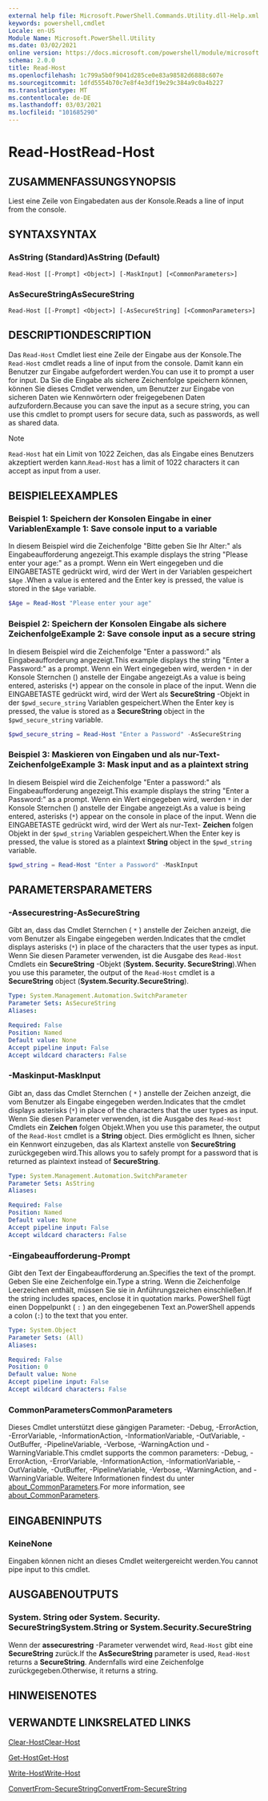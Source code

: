 ```yaml
---
external help file: Microsoft.PowerShell.Commands.Utility.dll-Help.xml
keywords: powershell,cmdlet
Locale: en-US
Module Name: Microsoft.PowerShell.Utility
ms.date: 03/02/2021
online version: https://docs.microsoft.com/powershell/module/microsoft.powershell.utility/read-host?view=powershell-7.1&WT.mc_id=ps-gethelp
schema: 2.0.0
title: Read-Host
ms.openlocfilehash: 1c799a5b0f9041d285ce0e83a98582d6888c607e
ms.sourcegitcommit: 1dfd5554b70c7e8f4e3df19e29c384a9c0a4b227
ms.translationtype: MT
ms.contentlocale: de-DE
ms.lasthandoff: 03/03/2021
ms.locfileid: "101685290"
---
```

# <span data-ttu-id="b93c1-103">Read-Host</span><span class="sxs-lookup"><span data-stu-id="b93c1-103">Read-Host</span></span>

## <span data-ttu-id="b93c1-104">ZUSAMMENFASSUNG</span><span class="sxs-lookup"><span data-stu-id="b93c1-104">SYNOPSIS</span></span>
<span data-ttu-id="b93c1-105">Liest eine Zeile von Eingabedaten aus der Konsole.</span><span class="sxs-lookup"><span data-stu-id="b93c1-105">Reads a line of input from the console.</span></span>

## <span data-ttu-id="b93c1-106">SYNTAX</span><span class="sxs-lookup"><span data-stu-id="b93c1-106">SYNTAX</span></span>

### <span data-ttu-id="b93c1-107">AsString (Standard)</span><span class="sxs-lookup"><span data-stu-id="b93c1-107">AsString (Default)</span></span>

```
Read-Host [[-Prompt] <Object>] [-MaskInput] [<CommonParameters>]
```

### <span data-ttu-id="b93c1-108">AsSecureString</span><span class="sxs-lookup"><span data-stu-id="b93c1-108">AsSecureString</span></span>

```
Read-Host [[-Prompt] <Object>] [-AsSecureString] [<CommonParameters>]
```

## <span data-ttu-id="b93c1-109">DESCRIPTION</span><span class="sxs-lookup"><span data-stu-id="b93c1-109">DESCRIPTION</span></span>

<span data-ttu-id="b93c1-110">Das `Read-Host` Cmdlet liest eine Zeile der Eingabe aus der Konsole.</span><span class="sxs-lookup"><span data-stu-id="b93c1-110">The `Read-Host` cmdlet reads a line of input from the console.</span></span> <span data-ttu-id="b93c1-111">Damit kann ein Benutzer zur Eingabe aufgefordert werden.</span><span class="sxs-lookup"><span data-stu-id="b93c1-111">You can use it to prompt a user for input.</span></span> <span data-ttu-id="b93c1-112">Da Sie die Eingabe als sichere Zeichenfolge speichern können, können Sie dieses Cmdlet verwenden, um Benutzer zur Eingabe von sicheren Daten wie Kennwörtern oder freigegebenen Daten aufzufordern.</span><span class="sxs-lookup"><span data-stu-id="b93c1-112">Because you can save the input as a secure string, you can use this cmdlet to prompt users for secure data, such as passwords, as well as shared data.</span></span>

> [!NOTE]
> <span data-ttu-id="b93c1-113">`Read-Host` hat ein Limit von 1022 Zeichen, das als Eingabe eines Benutzers akzeptiert werden kann.</span><span class="sxs-lookup"><span data-stu-id="b93c1-113">`Read-Host` has a limit of 1022 characters it can accept as input from a user.</span></span>

## <span data-ttu-id="b93c1-114">BEISPIELE</span><span class="sxs-lookup"><span data-stu-id="b93c1-114">EXAMPLES</span></span>

### <span data-ttu-id="b93c1-115">Beispiel 1: Speichern der Konsolen Eingabe in einer Variablen</span><span class="sxs-lookup"><span data-stu-id="b93c1-115">Example 1: Save console input to a variable</span></span>

<span data-ttu-id="b93c1-116">In diesem Beispiel wird die Zeichenfolge "Bitte geben Sie Ihr Alter:" als Eingabeaufforderung angezeigt.</span><span class="sxs-lookup"><span data-stu-id="b93c1-116">This example displays the string "Please enter your age:" as a prompt.</span></span> <span data-ttu-id="b93c1-117">Wenn ein Wert eingegeben und die EINGABETASTE gedrückt wird, wird der Wert in der Variablen gespeichert `$Age` .</span><span class="sxs-lookup"><span data-stu-id="b93c1-117">When a value is entered and the Enter key is pressed, the value is stored in the `$Age` variable.</span></span>

```powershell
$Age = Read-Host "Please enter your age"
```

### <span data-ttu-id="b93c1-118">Beispiel 2: Speichern der Konsolen Eingabe als sichere Zeichenfolge</span><span class="sxs-lookup"><span data-stu-id="b93c1-118">Example 2: Save console input as a secure string</span></span>

<span data-ttu-id="b93c1-119">In diesem Beispiel wird die Zeichenfolge "Enter a password:" als Eingabeaufforderung angezeigt.</span><span class="sxs-lookup"><span data-stu-id="b93c1-119">This example displays the string "Enter a Password:" as a prompt.</span></span> <span data-ttu-id="b93c1-120">Wenn ein Wert eingegeben wird, werden `*` in der Konsole Sternchen () anstelle der Eingabe angezeigt.</span><span class="sxs-lookup"><span data-stu-id="b93c1-120">As a value is being entered, asterisks (`*`) appear on the console in place of the input.</span></span> <span data-ttu-id="b93c1-121">Wenn die EINGABETASTE gedrückt wird, wird der Wert als **SecureString** -Objekt in der `$pwd_secure_string` Variablen gespeichert.</span><span class="sxs-lookup"><span data-stu-id="b93c1-121">When the Enter key is pressed, the value is stored as a **SecureString** object in the `$pwd_secure_string` variable.</span></span>

```powershell
$pwd_secure_string = Read-Host "Enter a Password" -AsSecureString
```

### <span data-ttu-id="b93c1-122">Beispiel 3: Maskieren von Eingaben und als nur-Text-Zeichenfolge</span><span class="sxs-lookup"><span data-stu-id="b93c1-122">Example 3: Mask input and as a plaintext string</span></span>

<span data-ttu-id="b93c1-123">In diesem Beispiel wird die Zeichenfolge "Enter a password:" als Eingabeaufforderung angezeigt.</span><span class="sxs-lookup"><span data-stu-id="b93c1-123">This example displays the string "Enter a Password:" as a prompt.</span></span> <span data-ttu-id="b93c1-124">Wenn ein Wert eingegeben wird, werden `*` in der Konsole Sternchen () anstelle der Eingabe angezeigt.</span><span class="sxs-lookup"><span data-stu-id="b93c1-124">As a value is being entered, asterisks (`*`) appear on the console in place of the input.</span></span> <span data-ttu-id="b93c1-125">Wenn die EINGABETASTE gedrückt wird, wird der Wert als nur-Text- **Zeichen** folgen Objekt in der `$pwd_string` Variablen gespeichert.</span><span class="sxs-lookup"><span data-stu-id="b93c1-125">When the Enter key is pressed, the value is stored as a plaintext **String** object in the `$pwd_string` variable.</span></span>

```powershell
$pwd_string = Read-Host "Enter a Password" -MaskInput
```

## <span data-ttu-id="b93c1-126">PARAMETERS</span><span class="sxs-lookup"><span data-stu-id="b93c1-126">PARAMETERS</span></span>

### <span data-ttu-id="b93c1-127">-Assecurestring</span><span class="sxs-lookup"><span data-stu-id="b93c1-127">-AsSecureString</span></span>

<span data-ttu-id="b93c1-128">Gibt an, dass das Cmdlet Sternchen ( `*` ) anstelle der Zeichen anzeigt, die vom Benutzer als Eingabe eingegeben werden.</span><span class="sxs-lookup"><span data-stu-id="b93c1-128">Indicates that the cmdlet displays asterisks (`*`) in place of the characters that the user types as input.</span></span> <span data-ttu-id="b93c1-129">Wenn Sie diesen Parameter verwenden, ist die Ausgabe des `Read-Host` Cmdlets ein **SecureString** -Objekt (**System. Security. SecureString**).</span><span class="sxs-lookup"><span data-stu-id="b93c1-129">When you use this parameter, the output of the `Read-Host` cmdlet is a **SecureString** object (**System.Security.SecureString**).</span></span>

```yaml
Type: System.Management.Automation.SwitchParameter
Parameter Sets: AsSecureString
Aliases:

Required: False
Position: Named
Default value: None
Accept pipeline input: False
Accept wildcard characters: False
```

### <span data-ttu-id="b93c1-130">-Maskinput</span><span class="sxs-lookup"><span data-stu-id="b93c1-130">-MaskInput</span></span>

<span data-ttu-id="b93c1-131">Gibt an, dass das Cmdlet Sternchen ( `*` ) anstelle der Zeichen anzeigt, die vom Benutzer als Eingabe eingegeben werden.</span><span class="sxs-lookup"><span data-stu-id="b93c1-131">Indicates that the cmdlet displays asterisks (`*`) in place of the characters that the user types as input.</span></span> <span data-ttu-id="b93c1-132">Wenn Sie diesen Parameter verwenden, ist die Ausgabe des `Read-Host` Cmdlets ein **Zeichen** folgen Objekt.</span><span class="sxs-lookup"><span data-stu-id="b93c1-132">When you use this parameter, the output of the `Read-Host` cmdlet is a **String** object.</span></span>
<span data-ttu-id="b93c1-133">Dies ermöglicht es Ihnen, sicher ein Kennwort einzugeben, das als Klartext anstelle von **SecureString** zurückgegeben wird.</span><span class="sxs-lookup"><span data-stu-id="b93c1-133">This allows you to safely prompt for a password that is returned as plaintext instead of **SecureString**.</span></span>

```yaml
Type: System.Management.Automation.SwitchParameter
Parameter Sets: AsString
Aliases:

Required: False
Position: Named
Default value: None
Accept pipeline input: False
Accept wildcard characters: False
```

### <span data-ttu-id="b93c1-134">-Eingabeaufforderung</span><span class="sxs-lookup"><span data-stu-id="b93c1-134">-Prompt</span></span>

<span data-ttu-id="b93c1-135">Gibt den Text der Eingabeaufforderung an.</span><span class="sxs-lookup"><span data-stu-id="b93c1-135">Specifies the text of the prompt.</span></span> <span data-ttu-id="b93c1-136">Geben Sie eine Zeichenfolge ein.</span><span class="sxs-lookup"><span data-stu-id="b93c1-136">Type a string.</span></span> <span data-ttu-id="b93c1-137">Wenn die Zeichenfolge Leerzeichen enthält, müssen Sie sie in Anführungszeichen einschließen.</span><span class="sxs-lookup"><span data-stu-id="b93c1-137">If the string includes spaces, enclose it in quotation marks.</span></span> <span data-ttu-id="b93c1-138">PowerShell fügt einen Doppelpunkt ( `:` ) an den eingegebenen Text an.</span><span class="sxs-lookup"><span data-stu-id="b93c1-138">PowerShell appends a colon (`:`) to the text that you enter.</span></span>

```yaml
Type: System.Object
Parameter Sets: (All)
Aliases:

Required: False
Position: 0
Default value: None
Accept pipeline input: False
Accept wildcard characters: False
```

### <span data-ttu-id="b93c1-139">CommonParameters</span><span class="sxs-lookup"><span data-stu-id="b93c1-139">CommonParameters</span></span>

<span data-ttu-id="b93c1-140">Dieses Cmdlet unterstützt diese gängigen Parameter: -Debug, -ErrorAction, -ErrorVariable, -InformationAction, -InformationVariable, -OutVariable, -OutBuffer, -PipelineVariable, -Verbose, -WarningAction und -WarningVariable.</span><span class="sxs-lookup"><span data-stu-id="b93c1-140">This cmdlet supports the common parameters: -Debug, -ErrorAction, -ErrorVariable, -InformationAction, -InformationVariable, -OutVariable, -OutBuffer, -PipelineVariable, -Verbose, -WarningAction, and -WarningVariable.</span></span> <span data-ttu-id="b93c1-141">Weitere Informationen findest du unter [about_CommonParameters](https://go.microsoft.com/fwlink/?LinkID=113216).</span><span class="sxs-lookup"><span data-stu-id="b93c1-141">For more information, see [about_CommonParameters](https://go.microsoft.com/fwlink/?LinkID=113216).</span></span>

## <span data-ttu-id="b93c1-142">EINGABEN</span><span class="sxs-lookup"><span data-stu-id="b93c1-142">INPUTS</span></span>

### <span data-ttu-id="b93c1-143">Keine</span><span class="sxs-lookup"><span data-stu-id="b93c1-143">None</span></span>

<span data-ttu-id="b93c1-144">Eingaben können nicht an dieses Cmdlet weitergereicht werden.</span><span class="sxs-lookup"><span data-stu-id="b93c1-144">You cannot pipe input to this cmdlet.</span></span>

## <span data-ttu-id="b93c1-145">AUSGABEN</span><span class="sxs-lookup"><span data-stu-id="b93c1-145">OUTPUTS</span></span>

### <span data-ttu-id="b93c1-146">System. String oder System. Security. SecureString</span><span class="sxs-lookup"><span data-stu-id="b93c1-146">System.String or System.Security.SecureString</span></span>

<span data-ttu-id="b93c1-147">Wenn der **assecurestring** -Parameter verwendet wird, `Read-Host` gibt eine **SecureString** zurück.</span><span class="sxs-lookup"><span data-stu-id="b93c1-147">If the **AsSecureString** parameter is used, `Read-Host` returns a **SecureString**.</span></span> <span data-ttu-id="b93c1-148">Andernfalls wird eine Zeichenfolge zurückgegeben.</span><span class="sxs-lookup"><span data-stu-id="b93c1-148">Otherwise, it returns a string.</span></span>

## <span data-ttu-id="b93c1-149">HINWEISE</span><span class="sxs-lookup"><span data-stu-id="b93c1-149">NOTES</span></span>

## <span data-ttu-id="b93c1-150">VERWANDTE LINKS</span><span class="sxs-lookup"><span data-stu-id="b93c1-150">RELATED LINKS</span></span>

[<span data-ttu-id="b93c1-151">Clear-Host</span><span class="sxs-lookup"><span data-stu-id="b93c1-151">Clear-Host</span></span>](../microsoft.powershell.core/clear-host.md)

[<span data-ttu-id="b93c1-152">Get-Host</span><span class="sxs-lookup"><span data-stu-id="b93c1-152">Get-Host</span></span>](Get-Host.md)

[<span data-ttu-id="b93c1-153">Write-Host</span><span class="sxs-lookup"><span data-stu-id="b93c1-153">Write-Host</span></span>](Write-Host.md)

[<span data-ttu-id="b93c1-154">ConvertFrom-SecureString</span><span class="sxs-lookup"><span data-stu-id="b93c1-154">ConvertFrom-SecureString</span></span>](../Microsoft.PowerShell.Security/ConvertFrom-SecureString.md)
